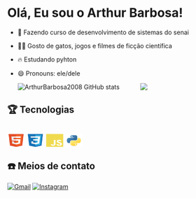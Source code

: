 # Olá, Eu sou o Arthur Barbosa!

- 🚀 Fazendo curso de desenvolvimento de sistemas do senai
- 👍🏼 Gosto de gatos, jogos e filmes de ficção científica
- 🔥 Estudando pyhton
- 😄 Pronouns: ele/dele

  <img src= "https://cdn.custom-cursor.com/cursors/chrome_dino_t-rex_455.png" max-width="200px" width="200px" align="right">

  ![ArthurBarbosa2008 GitHub stats](https://github-readme-stats.vercel.app/api?username=ArthurBarbosa2008&show_icons=true&theme=dracula)

 ## 🏆 Tecnologias

<div style="display: inline_block"><br>
  <img align="center" alt="Arthur-HTML" height="30" width="40" src="https://raw.githubusercontent.com/devicons/devicon/master/icons/html5/html5-original.svg">
  <img align="center" alt="Arthur-CSS" height="30" width="40" src="https://raw.githubusercontent.com/devicons/devicon/master/icons/css3/css3-original.svg">
  <img align="center" alt="Arthur-Js" height="30" width="40" src="https://raw.githubusercontent.com/devicons/devicon/master/icons/javascript/javascript-plain.svg">
  <img align="center" alt="Arthur-Python" height="30" width="40" src="https://raw.githubusercontent.com/devicons/devicon/master/icons/python/python-original.svg" />

  ## ☎️ Meios de contato
  <a href="mailto:arthur.midiapdv@gmail.com" title="Gmail">
  <img src="https://img.shields.io/badge/-Gmail-FF0000?style=flat-square&labelColor=FF0000&logo=gmail&logoColor=white&link=LINK-DO-SEU-GMAIL" alt="Gmail"/></a>
  <a href="https://instagram.com/arthurbarbosapdv/" title="Instagram">
  <img src="https://img.shields.io/badge/-Instagram-DF0174?style=flat-square&labelColor=DF0174&logo=instagram&logoColor=white&link=LINK-DO-SEU-INSTAGRAM" alt="Instagram"/></a>

  
